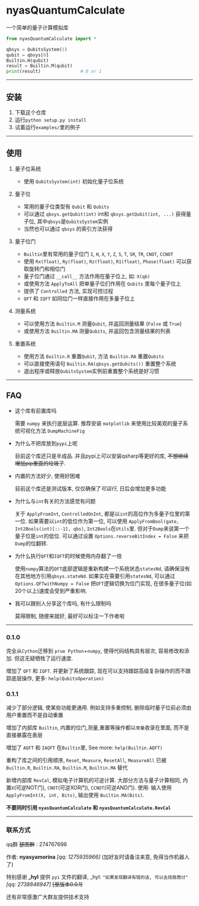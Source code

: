 # nyasQuantumCalculate
一个简单的量子计算模拟库
```python
from nyasQuantumCalculate import *

qbsys = QubitsSystem(1)
qubit = qbsys[0]
Builtin.H(qubit)
result = Builtin.M(qubit)
print(result)               # 0 or 1
```

---

## 安装

1.  下载这个仓库
2.  运行`python setup.py install`
3.  试着运行`examples/`里的例子

---

## 使用

1.  量子位系统

    *   使用 `QubitsSystem(int)` 初始化量子位系统

2.  量子位

    *   常用的量子位类型有 `Qubit` 和 `Qubits`
    *   可以通过 `qbsys.getQubit(int)` int和 `qbsys.getQubit(int, ...)` 获得量子位, 其中`qbsys`是`QubitsSystem`实例
    *   当然也可以通过 `qbsys` 的索引方法获得

3.  量子位门

    *   `Builtin`里有常用的量子位门 `I`, `H`, `X`, `Y`, `Z`, `S`, `T`, `SR`, `TR`, `CNOT`, `CCNOT`
    *   使用 `Rx(float)`, `Ry(float)`, `Rz(float)`, `R1(float)`, `Phase(float)` 可以获取旋转门和相位门
    *   量子位门通过 `__call__` 方法作用在量子位上, 如: `X(qb)`
    *   或使用方法 `ApplyToAll` 把单量子位们作用在 `Qubits` 里每个量子位上
    *   提供了 `Controlled` 方法, 实现可控过程
    *   `QFT` 和 `IQFT` 如同位门一样直接作用在多量子位上

3.  测量系统

    *   可以使用方法 `Builtin.M` 测量`Qubit`, 并返回测量结果 (`False` 或 `True`)
    *   或使用方法 `Builtin.MA` 测量`Qubits`, 并返回包含测量结果的列表

4.  重置系统

    *   使用方法 `Builtin.R` 重置`Qubit`, 方法 `Builtin.RA` 重置`Qubits`
    *   可以直接使用语句 `Builtin.RA(qbsys.getQubits())` 重置整个系统
    *   退出程序或释放`QubitsSystem`实例前重置整个系统是好习惯

---

## FAQ

*   这个库有前置库吗

    需要 `numpy` 来执行底层运算. 推荐安装 `matplotlib` 来使用比较美观的量子系统可视化方法 `DumpMachineFig`

*   为什么不把库放到`pypi`上呢

    目前这个库还只是半成品. 并且pypi上可以安装qsharp等更好的库, ~~不想继续增加pip里面的垃圾了~~.

*   内置的方法好少, 使用好困难

    目前这个库还是测试版本, 仅仅确保了*可运行*, 日后会增加更多功能

*   为什么与`int`有关的方法感觉有问题

    关于 `ApplyFromInt`, `ControlledOnInt`, 都是以`int`的高位作为多量子位里的第一位. 如果需要以`int`的低位作为第一位, 可以使用 `ApplyFromBool(gate, Int2Bools(int)[::-1], qbs)`, `Int2Bools`在`Utils`里. 但对于`Dump`来说第一个量子位是`int`的低位. 可以通过设置 `Options.reverseBitIndex = False` 来把`Dump`的位翻转.

*   为什么执行`QFT`和`IQFT`的时候使用内存翻了一倍

    使用`numpy`算法的`QFT`底部逻辑是重新构建一个系统状态`statesNd`, 请确保没有在其他地方引用`qbsys.stateNd`. 如果实在需要引用`statesNd`, 可以通过 `Options.QFTwithNumpy = False` 把`QFT`逻辑切换为位门实现, 在很多量子位(如20个以上)速度会受到严重影响.

*   我可以跟别人分享这个库吗, 有什么限制吗

    莫得限制, 随便来就好, 最好可以标注一下作者啦

---

### 0.1.0

完全从`Cython`迁移到 `prue Python`+`numpy`, 使得代码结构具有层次, 容易修改和添加. 但这无疑牺牲了运行速度.

增加了 `QFT` 和 `IQFT`. 并更新了系统跟踪, 现在可以支持跟踪高级复杂操作的而不跟踪底层操作, 更多: `help(QubitsOperation)`

### 0.1.1

减少了部分逻辑, 使某些功能更通用. 例如支持多重控制, 删除临时量子位前必须由用户重置而不是自动重置

增加了内部库 `Builtin`, 内置的位门,测量,重置等操作都以`常量`收录在里面, 而不是直接暴露在表层

增加了 `AQFT` 和 `IAQFT` 在`Builtin`里, See more: `help(Builtin.AQFT)`

重构了库之间的引用顺序, `Reset`, `Measure`, `ResetAll`, `MeasureAll` 已被 `Builtin.R`, `Builtin.RA`, `Builtin.M`, `Builtin.MA` 替代

新增内部库 `RevCal`, 模拟电子计算机的可逆计算. 大部分方法与量子计算相同, 内置`X`(可逆NOT门), `CNOT`(可逆XOR门), `CCNOT`(可逆AND门). 使用: 输入使用`ApplyFromInt(X, int, Bits)`, 输出使用 `Builtin.MA(Bits)`.

**不要同时引用 `nyasQuantumCalculate` 和 `nyasQuantumCalculate.RevCal`**

---

### 联系方式

qq群 ~~瑟图群~~ : 274767696

作者: **nyasyamorina** *[qq: 1275935966]* (加好友时请备注来意, 免得当作机器人了)


特别感谢 **_hyl** 提供 `pyi` 文件的翻译, _hyl: `"如果发现翻译有错的话, 可以去找我商讨"` *[qq: 2738846947]*  ~~[至版本0.0.1]~~

还有非常感激广大群友提供技术支持
